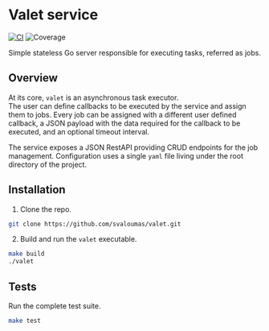 # Valet service
[![CI](https://github.com/svaloumas/valet/actions/workflows/ci.yml/badge.svg)](https://github.com/svaloumas/valet/actions/workflows/ci.yml)
![Coverage](https://img.shields.io/badge/Coverage-92.0%25-brightgreen)

Simple stateless Go server responsible for executing tasks, referred as jobs.

## Overview

At its core, `valet` is an asynchronous task executor.<br>
The user can define callbacks to be executed by the service and assign them to jobs. Every job can be assigned with a different user defined
callback, a JSON payload with the data required for the callback to be executed, and an optional timeout interval.

The service exposes a JSON RestAPI providing CRUD endpoints for the job management. Configuration uses a single `yaml` file living under the root
directory of the project.

## Installation

1. Clone the repo.

```bash
git clone https://github.com/svaloumas/valet.git
```

2. Build and run the `valet` executable.

```bash
make build
./valet
```

## Tests

Run the complete test suite.

```bash
make test
```